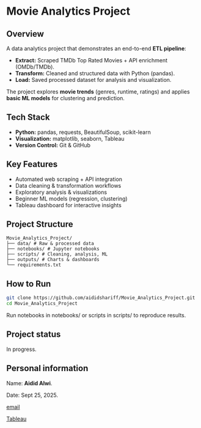 # Movie Analytics Project

## Overview
A data analytics project that demonstrates an end-to-end **ETL pipeline**:  
- **Extract:** Scraped TMDb Top Rated Movies + API enrichment (OMDb/TMDb).  
- **Transform:** Cleaned and structured data with Python (pandas).  
- **Load:** Saved processed dataset for analysis and visualization.  

The project explores **movie trends** (genres, runtime, ratings) and applies **basic ML models** for clustering and prediction.  

## Tech Stack
- **Python:** pandas, requests, BeautifulSoup, scikit-learn  
- **Visualization:** matplotlib, seaborn, Tableau  
- **Version Control:** Git & GitHub  

## Key Features
- Automated web scraping + API integration  
- Data cleaning & transformation workflows  
- Exploratory analysis & visualizations  
- Beginner ML models (regression, clustering)  
- Tableau dashboard for interactive insights  

## Project Structure
```text
Movie_Analytics_Project/
├── data/ # Raw & processed data
├── notebooks/ # Jupyter notebooks
├── scripts/ # Cleaning, analysis, ML
├── outputs/ # Charts & dashboards
└── requirements.txt
```

## How to Run
```bash
git clone https://github.com/aididshariff/Movie_Analytics_Project.git
cd Movie_Analytics_Project
```
Run notebooks in notebooks/ or scripts in scripts/ to reproduce results.


## Project status
In progress.

## Personal information
Name: **Aidid Alwi**.

Date: Sept 25, 2025.

[email](sharifaidid4@gmail.com)

[Tableau](https://public.tableau.com/app/profile/aidid.alwi)